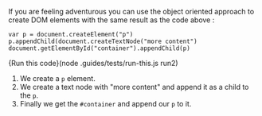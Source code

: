 If you are feeling adventurous you can use the object oriented approach to create DOM elements with the same result as the code above :

```
var p = document.createElement("p")
p.appendChild(document.createTextNode("more content")
document.getElementById("container").appendChild(p)
```
{Run this code}(node .guides/tests/run-this.js run2)

1. We create a `p` element. 
1. We create a text node with "more content" and append it as a child to the `p`.
1. Finally we get the `#container` and append our `p` to it.
